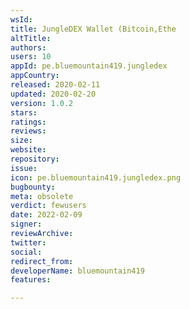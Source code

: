 ```yaml
---
wsId: 
title: JungleDEX Wallet (Bitcoin,Ethe
altTitle: 
authors: 
users: 10
appId: pe.bluemountain419.jungledex
appCountry: 
released: 2020-02-11
updated: 2020-02-20
version: 1.0.2
stars: 
ratings: 
reviews: 
size: 
website: 
repository: 
issue: 
icon: pe.bluemountain419.jungledex.png
bugbounty: 
meta: obsolete
verdict: fewusers
date: 2022-02-09
signer: 
reviewArchive: 
twitter: 
social: 
redirect_from: 
developerName: bluemountain419
features: 

---
```


